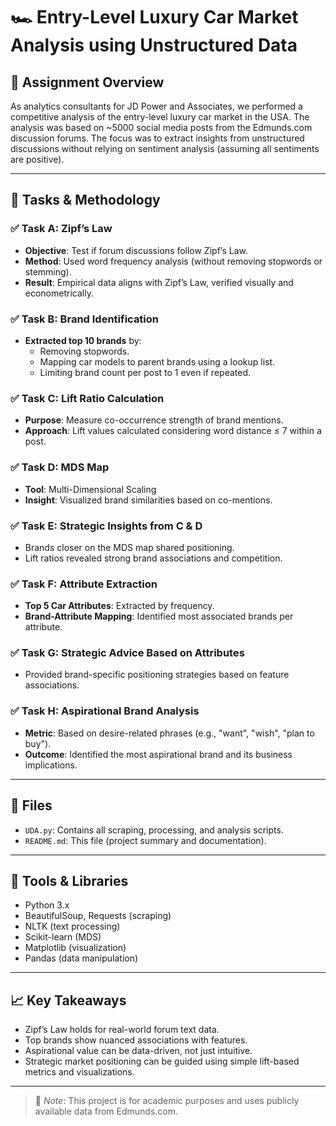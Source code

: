 # 🏎️ Entry-Level Luxury Car Market Analysis using Unstructured Data

## 📘 Assignment Overview
As analytics consultants for JD Power and Associates, we performed a competitive analysis of the entry-level luxury car market in the USA. The analysis was based on ~5000 social media posts from the Edmunds.com discussion forums. The focus was to extract insights from unstructured discussions without relying on sentiment analysis (assuming all sentiments are positive).

---

## 🧪 Tasks & Methodology

### ✅ Task A: Zipf’s Law
- **Objective**: Test if forum discussions follow Zipf’s Law.
- **Method**: Used word frequency analysis (without removing stopwords or stemming).
- **Result**: Empirical data aligns with Zipf’s Law, verified visually and econometrically.

### ✅ Task B: Brand Identification
- **Extracted top 10 brands** by:
  - Removing stopwords.
  - Mapping car models to parent brands using a lookup list.
  - Limiting brand count per post to 1 even if repeated.

### ✅ Task C: Lift Ratio Calculation
- **Purpose**: Measure co-occurrence strength of brand mentions.
- **Approach**: Lift values calculated considering word distance ≤ 7 within a post.

### ✅ Task D: MDS Map
- **Tool**: Multi-Dimensional Scaling
- **Insight**: Visualized brand similarities based on co-mentions.

### ✅ Task E: Strategic Insights from C & D
- Brands closer on the MDS map shared positioning.
- Lift ratios revealed strong brand associations and competition.

### ✅ Task F: Attribute Extraction
- **Top 5 Car Attributes**: Extracted by frequency.
- **Brand-Attribute Mapping**: Identified most associated brands per attribute.

### ✅ Task G: Strategic Advice Based on Attributes
- Provided brand-specific positioning strategies based on feature associations.

### ✅ Task H: Aspirational Brand Analysis
- **Metric**: Based on desire-related phrases (e.g., "want", "wish", "plan to buy").
- **Outcome**: Identified the most aspirational brand and its business implications.

---

## 📂 Files
- `UDA.py`: Contains all scraping, processing, and analysis scripts.
- `README.md`: This file (project summary and documentation).

---

## 🔧 Tools & Libraries
- Python 3.x
- BeautifulSoup, Requests (scraping)
- NLTK (text processing)
- Scikit-learn (MDS)
- Matplotlib (visualization)
- Pandas (data manipulation)

---

## 📈 Key Takeaways
- Zipf’s Law holds for real-world forum text data.
- Top brands show nuanced associations with features.
- Aspirational value can be data-driven, not just intuitive.
- Strategic market positioning can be guided using simple lift-based metrics and visualizations.

---

> 🚨 *Note*: This project is for academic purposes and uses publicly available data from Edmunds.com.
